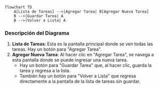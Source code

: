 ```mermaid
flowchart TD
    A[Lista de Tareas] -->|Agregar Tarea| B[Agregar Nueva Tarea]
    B -->|Guardar Tarea| A
    B -->|Volver a Lista| A
```

### Descripción del Diagrama

1. **Lista de Tareas**: Esta es la pantalla principal donde se ven todas las tareas. Hay un botón para "Agregar Tarea".
2. **Agregar Nueva Tarea**: Al hacer clic en "Agregar Tarea", se navega a esta pantalla donde se puede ingresar una nueva tarea. 
   - Hay un botón para "Guardar Tarea" que, al hacer clic, guarda la tarea y regresa a la lista.
   - También hay un botón para "Volver a Lista" que regresa directamente a la pantalla de la lista de tareas sin guardar.



